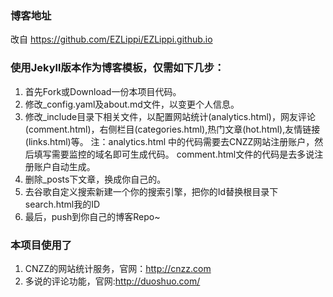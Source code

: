 ### 博客地址

改自 https://github.com/EZLippi/EZLippi.github.io

### 使用Jekyll版本作为博客模板，仅需如下几步：

1. 首先Fork或Download一份本项目代码。 
2. 修改_config.yaml及about.md文件，以变更个人信息。 
3. 修改_include目录下相关文件，以配置网站统计(analytics.html)，网友评论(comment.html)，右侧栏目(categories.html),热门文章(hot.html),友情链接(links.html)等。 
 注：analytics.html 中的代码需要去CNZZ网站注册账户，然后填写需要监控的域名即可生成代码。
     comment.html文件的代码是去多说注册账户自动生成。
4. 删除_posts下文章，换成你自己的。 
5. 去谷歌自定义搜索新建一个你的搜索引擎，把你的Id替换根目录下search.html我的ID
6. 最后，push到你自己的博客Repo~ 


### 本项目使用了

1. CNZZ的网站统计服务，官网：http://cnzz.com 
2. 多说的评论功能，官网:http://duoshuo.com/
